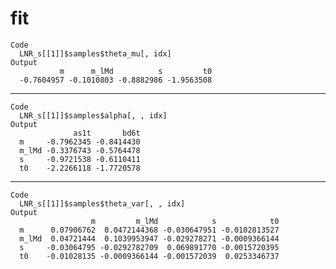# fit

    Code
      LNR_s[[1]]$samples$theta_mu[, idx]
    Output
               m      m_lMd          s         t0 
      -0.7604957 -0.1010803 -0.8882986 -1.9563508 

---

    Code
      LNR_s[[1]]$samples$alpha[, , idx]
    Output
                  as1t       bd6t
      m     -0.7962345 -0.8414430
      m_lMd -0.3376743 -0.5764478
      s     -0.9721538 -0.6110411
      t0    -2.2266118 -1.7720578

---

    Code
      LNR_s[[1]]$samples$theta_var[, , idx]
    Output
                      m         m_lMd            s            t0
      m      0.07906762  0.0472144368 -0.030647951 -0.0102813527
      m_lMd  0.04721444  0.1039953947 -0.029278271 -0.0009366144
      s     -0.03064795 -0.0292782709  0.069891770 -0.0015720395
      t0    -0.01028135 -0.0009366144 -0.001572039  0.0253346737

